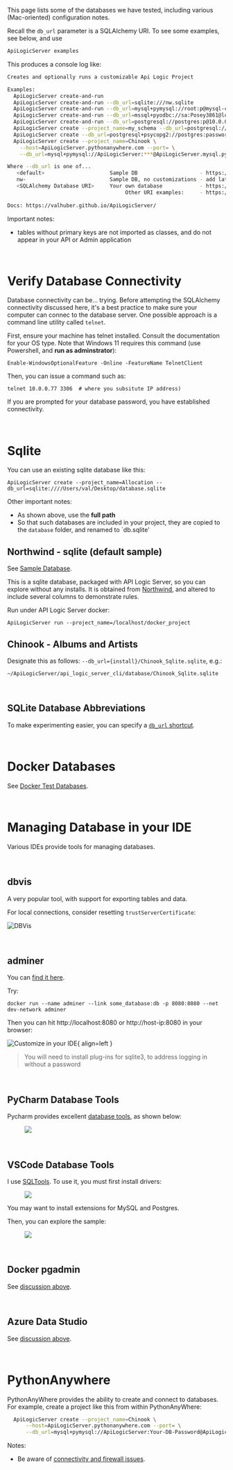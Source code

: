 This page lists some of the databases we have tested, including various (Mac-oriented) configuration notes.

Recall the `db_url` parameter is a SQLAlchemy URI.  To see some examples, see below, and use

```bash
ApiLogicServer examples
```

This produces a console log like:
```bash
Creates and optionally runs a customizable Api Logic Project

Examples:
  ApiLogicServer create-and-run
  ApiLogicServer create-and-run --db_url=sqlite:///nw.sqlite
  ApiLogicServer create-and-run --db_url=mysql+pymysql://root:p@mysql-container:3306/classicmodels --project_name=/localhost/docker_db_project
  ApiLogicServer create-and-run --db_url=mssql+pyodbc://sa:Posey3861@localhost:1433/NORTHWND?driver=ODBC+Driver+17+for+SQL+Server&trusted_connection=no
  ApiLogicServer create-and-run --db_url=postgresql://postgres:p@10.0.0.234/postgres
  ApiLogicServer create --project_name=my_schema --db_url=postgresql://postgres:p@localhost/my_schema
  ApiLogicServer create --db_url=postgresql+psycopg2://postgres:password@localhost:5432/postgres?options=-csearch_path%3Dmy_db_schema
  ApiLogicServer create --project_name=Chinook \
    --host=ApiLogicServer.pythonanywhere.com --port= \
    --db_url=mysql+pymysql://ApiLogicServer:***@ApiLogicServer.mysql.pythonanywhere-services.com/ApiLogicServer\$Chinook

Where --db_url is one of...
   <default>                     Sample DB                    - https://valhuber.github.io/ApiLogicServer/Sample-Database/
   nw-                           Sample DB, no customizations - add later with perform_customizations.py
   <SQLAlchemy Database URI>     Your own database            - https://docs.sqlalchemy.org/en/14/core/engines.html
                                      Other URI examples:     - https://apilogicserver.github.io/Docs/Database-Connectivity/
 
Docs: https://valhuber.github.io/ApiLogicServer/
```

Important notes:

* tables without primary keys are not imported as classes, and do not appear in your API or Admin application

&nbsp;

# Verify Database Connectivity

Database connectivity can be... trying.  Before attempting the SQLAlchemy connectivity discussed here, it's a best practice to make sure your computer can connec to the database server.  One possible approach is a command line utility called `telnet`.

First, ensure your machine has telnet installed.  Consult the documentation for your OS type.  Note that Windows 11 requires this command (use Powershell, and **run as adminstrator**):

```
Enable-WindowsOptionalFeature -Online -FeatureName TelnetClient
```

Then, you can issue a command such as:

```
telnet 10.0.0.77 3306  # where you subsitute IP address)
```
If you are prompted for your database password, you have established connectivity.

&nbsp;

# Sqlite

You can use an existing sqlite database like this:
```
ApiLogicServer create --project_name=Allocation --db_url=sqlite:////Users/val/Desktop/database.sqlite
```

Other important notes:

* As shown above, use the __full path__
* So that such databases are included in your project, they are copied to the `database` folder, and renamed to `db.sqlite'


## Northwind - sqlite (default sample)

See [Sample Database](../Sample-Database).

This is a sqlite database, packaged with API Logic Server, so you can explore without any installs.  It is obtained from [Northwind](https://github.com/jpwhite3/northwind-SQLite3), and altered to include several columns to demonstrate rules.

Run under API Logic Server docker:
```
ApiLogicServer run --project_name=/localhost/docker_project
```

## Chinook - Albums and Artists

Designate this as follows: `--db_url={install}/Chinook_Sqlite.sqlite`, e.g.:

```
~/ApiLogicServer/api_logic_server_cli/database/Chinook_Sqlite.sqlite
```

&nbsp;

## SQLite Database Abbreviations

To make experimenting easier, you can specify a [`db_url` shortcut](../Data-Model-Examples).

&nbsp;

# Docker Databases

See [Docker Test Databases](../Database-Docker).

&nbsp;

# Managing Database in your IDE

Various IDEs provide tools for managing databases.

&nbsp;

## dbvis

A very popular tool, with support for exporting tables and data.

For local connections, consider resetting `trustServerCertificate`:

![DBVis](images/model/trusted-connection.png)

&nbsp;

## adminer

You can [find it here](https://hub.docker.com/_/adminer).

Try:
```
docker run --name adminer --link some_database:db -p 8080:8080 --net dev-network adminer
```

Then you can hit http://localhost:8080 or http://host-ip:8080 in your browser:

![Customize in your IDE](images/docker/databases/aadminer.png){ align=left }

> You will need to install plug-ins for sqlite3, to address logging in without a password

&nbsp;

## PyCharm Database Tools

Pycharm provides excellent [database tools](https://www.jetbrains.com/help/pycharm/2021.3/database-tool-window.html), as shown below:

<figure><img src="https://github.com/valhuber/apilogicserver/wiki/images/PyCharm/database-tools.png"></figure>

&nbsp;

## VSCode Database Tools

I use [SQLTools](https://marketplace.visualstudio.com/items?itemName=mtxr.sqltools).  To use it, you must first install drivers:

<figure><img src="https://github.com/valhuber/apilogicserver/wiki/images/docker/VSCode/SQLTools/SQLTools-drivers.png"></figure>

You may want to install extensions for MySQL and Postgres.

Then, you can explore the sample:

<figure><img src="https://github.com/valhuber/apilogicserver/wiki/images/docker/VSCode/SQLTools/SQLTools-sample.png"></figure>

&nbsp;

## Docker pgadmin

See [discussion above](#northwind-postgres-docker).

&nbsp;

## Azure Data Studio

See [discussion above](#northwind-sqlserver-docker).

&nbsp;

# PythonAnywhere

PythonAnyWhere provides the ability to create and connect to databases.  For example, create a project like this from within PythonAnyWhere:

```bash title="Create database for mysql/Chinook"
  ApiLogicServer create --project_name=Chinook \
      --host=ApiLogicServer.pythonanywhere.com --port= \
      --db_url=mysql+pymysql://ApiLogicServer:Your-DB-Password@ApiLogicServer.mysql.pythonanywhere-services.com/ApiLogicServer\$Chinook
```

Notes:

* Be aware of [connectivity and firewall issues](https://help.pythonanywhere.com/pages/AccessingMySQLFromOutsidePythonAnywhere/).

&nbsp;

